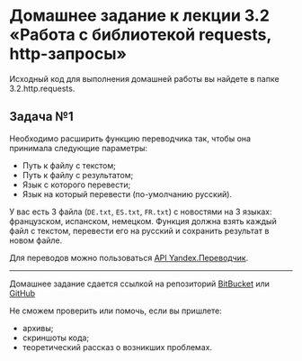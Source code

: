 # Домашнее задание к лекции 3.2 «Работа с библиотекой requests, http-запросы»

Исходный код для выполнения домашней работы вы найдете в папке 3.2.http.requests.

## Задача №1
Необходимо расширить функцию переводчика так, чтобы она принимала следующие параметры:

* Путь к файлу с текстом;
* Путь к файлу с результатом;
* Язык с которого перевести;
* Язык на который перевести (по-умолчанию русский).

У вас есть 3 файла (`DE.txt`, `ES.txt`, `FR.txt`) с новостями на 3 языках: французском, испанском, немецком. Функция должна взять каждый файл с текстом, перевести его на русский и сохранить результат в новом файле.

Для переводов можно пользоваться [API Yandex.Переводчик](https://tech.yandex.ru/translate/).

---
Домашнее задание сдается ссылкой на репозиторий [BitBucket](https://bitbucket.org/) или [GitHub](https://github.com/)

Не сможем проверить или помочь, если вы пришлете:
* архивы;
* скриншоты кода;
* теоретический рассказ о возникших проблемах.
